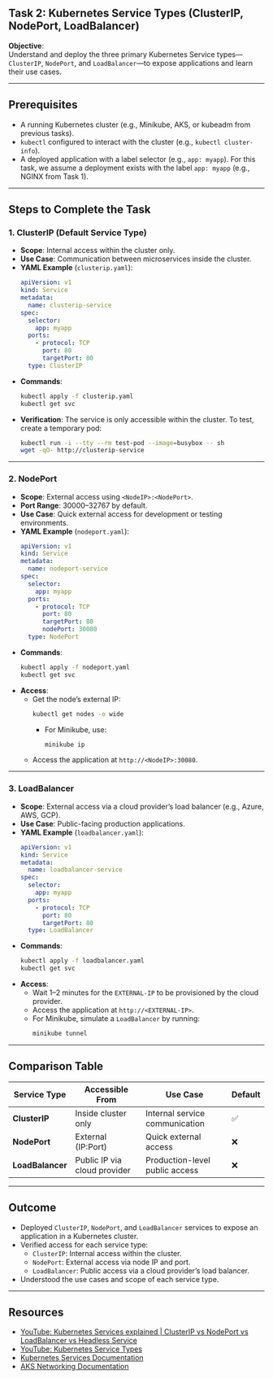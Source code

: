 ## Task 2: Kubernetes Service Types (ClusterIP, NodePort, LoadBalancer)

**Objective**:  
Understand and deploy the three primary Kubernetes Service types—`ClusterIP`, `NodePort`, and `LoadBalancer`—to expose applications and learn their use cases.

---

## Prerequisites
- A running Kubernetes cluster (e.g., Minikube, AKS, or kubeadm from previous tasks).
- `kubectl` configured to interact with the cluster (e.g., `kubectl cluster-info`).
- A deployed application with a label selector (e.g., `app: myapp`). For this task, we assume a deployment exists with the label `app: myapp` (e.g., NGINX from Task 1).

---

## Steps to Complete the Task

### 1. ClusterIP (Default Service Type)
- **Scope**: Internal access within the cluster only.
- **Use Case**: Communication between microservices inside the cluster.
- **YAML Example** (`clusterip.yaml`):
  ```yaml
  apiVersion: v1
  kind: Service
  metadata:
    name: clusterip-service
  spec:
    selector:
      app: myapp
    ports:
      - protocol: TCP
        port: 80
        targetPort: 80
    type: ClusterIP
  ```
- **Commands**:
  ```bash
  kubectl apply -f clusterip.yaml
  kubectl get svc
  ```
- **Verification**: The service is only accessible within the cluster. To test, create a temporary pod:
  ```bash
  kubectl run -i --tty --rm test-pod --image=busybox -- sh
  wget -qO- http://clusterip-service
  ```

---

### 2. NodePort
- **Scope**: External access using `<NodeIP>:<NodePort>`.
- **Port Range**: 30000–32767 by default.
- **Use Case**: Quick external access for development or testing environments.
- **YAML Example** (`nodeport.yaml`):
  ```yaml
  apiVersion: v1
  kind: Service
  metadata:
    name: nodeport-service
  spec:
    selector:
      app: myapp
    ports:
      - protocol: TCP
        port: 80
        targetPort: 80
        nodePort: 30080
    type: NodePort
  ```
- **Commands**:
  ```bash
  kubectl apply -f nodeport.yaml
  kubectl get svc
  ```
- **Access**: 
  - Get the node’s external IP:
    ```bash
    kubectl get nodes -o wide
    ```
    - For Minikube, use:
      ```bash
      minikube ip
      ```
  - Access the application at `http://<NodeIP>:30080`.

---

### 3. LoadBalancer
- **Scope**: External access via a cloud provider’s load balancer (e.g., Azure, AWS, GCP).
- **Use Case**: Public-facing production applications.
- **YAML Example** (`loadbalancer.yaml`):
  ```yaml
  apiVersion: v1
  kind: Service
  metadata:
    name: loadbalancer-service
  spec:
    selector:
      app: myapp
    ports:
      - protocol: TCP
        port: 80
        targetPort: 80
    type: LoadBalancer
  ```
- **Commands**:
  ```bash
  kubectl apply -f loadbalancer.yaml
  kubectl get svc
  ```
- **Access**: 
  - Wait 1–2 minutes for the `EXTERNAL-IP` to be provisioned by the cloud provider.
  - Access the application at `http://<EXTERNAL-IP>`.
  - For Minikube, simulate a `LoadBalancer` by running:
    ```bash
    minikube tunnel
    ```

---

## Comparison Table

| **Service Type** | **Accessible From**         | **Use Case**                     | **Default** |
|------------------|-----------------------------|----------------------------------|-------------|
| **ClusterIP**    | Inside cluster only         | Internal service communication   | ✅          |
| **NodePort**     | External (IP:Port)          | Quick external access            | ❌          |
| **LoadBalancer** | Public IP via cloud provider | Production-level public access   | ❌          |

---

## Outcome
- Deployed `ClusterIP`, `NodePort`, and `LoadBalancer` services to expose an application in a Kubernetes cluster.
- Verified access for each service type:
  - `ClusterIP`: Internal access within the cluster.
  - `NodePort`: External access via node IP and port.
  - `LoadBalancer`: Public access via a cloud provider’s load balancer.
- Understood the use cases and scope of each service type.

---

## Resources
- [YouTube: Kubernetes Services explained | ClusterIP vs NodePort vs LoadBalancer vs Headless Service
](https://www.youtube.com/watch?v=T4Z7visMM4E)
- [YouTube: Kubernetes Service Types](https://www.youtube.com/results?search_query=kubernetes+service+types)
- [Kubernetes Services Documentation](https://kubernetes.io/docs/concepts/services-networking/service/)
- [AKS Networking Documentation](https://learn.microsoft.com/azure/aks/concepts-network)
